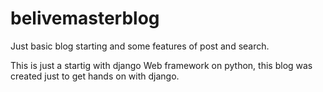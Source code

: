 # belivemasterblog
Just basic blog starting and some features of post and search.

This is just a startig with django Web framework on python, this blog was created just to get hands on with django.
